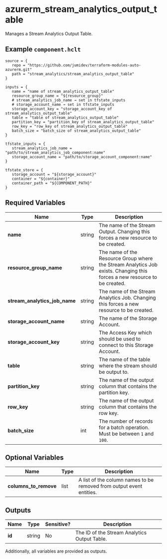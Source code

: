 # azurerm_stream_analytics_output_table

Manages a Stream Analytics Output Table.

## Example `component.hclt`

```hcl
source = {
   repo = "https://github.com/jumidev/terraform-modules-auto-azurerm.git"   
   path = "stream_analytics/stream_analytics_output_table"   
}

inputs = {
   name = "name of stream_analytics_output_table"   
   resource_group_name = "${resource_group}"   
   # stream_analytics_job_name → set in tfstate_inputs
   # storage_account_name → set in tfstate_inputs
   storage_account_key = "storage_account_key of stream_analytics_output_table"   
   table = "table of stream_analytics_output_table"   
   partition_key = "partition_key of stream_analytics_output_table"   
   row_key = "row_key of stream_analytics_output_table"   
   batch_size = "batch_size of stream_analytics_output_table"   
}

tfstate_inputs = {
   stream_analytics_job_name = "path/to/stream_analytics_job_component:name"   
   storage_account_name = "path/to/storage_account_component:name"   
}

tfstate_store = {
   storage_account = "${storage_account}"   
   container = "${container}"   
   container_path = "${COMPONENT_PATH}"   
}

```

## Required Variables

| Name | Type |  Description |
| ---- | --------- |  ----------- |
| **name** | string |  The name of the Stream Output. Changing this forces a new resource to be created. | 
| **resource_group_name** | string |  The name of the Resource Group where the Stream Analytics Job exists. Changing this forces a new resource to be created. | 
| **stream_analytics_job_name** | string |  The name of the Stream Analytics Job. Changing this forces a new resource to be created. | 
| **storage_account_name** | string |  The name of the Storage Account. | 
| **storage_account_key** | string |  The Access Key which should be used to connect to this Storage Account. | 
| **table** | string |  The name of the table where the stream should be output to. | 
| **partition_key** | string |  The name of the output column that contains the partition key. | 
| **row_key** | string |  The name of the output column that contains the row key. | 
| **batch_size** | int |  The number of records for a batch operation. Must be between `1` and `100`. | 

## Optional Variables

| Name | Type |  Description |
| ---- | --------- |  ----------- |
| **columns_to_remove** | list |  A list of the column names to be removed from output event entities. | 



## Outputs

| Name | Type | Sensitive? | Description |
| ---- | ---- | --------- | --------- |
| **id** | string | No  | The ID of the Stream Analytics Output Table. | 

Additionally, all variables are provided as outputs.
